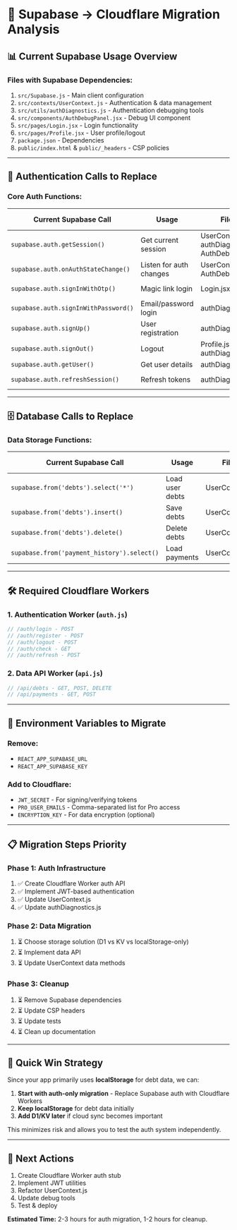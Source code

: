 # 🔄 Supabase → Cloudflare Migration Analysis

## **📊 Current Supabase Usage Overview**

### **Files with Supabase Dependencies:**
1. `src/Supabase.js` - Main client configuration
2. `src/contexts/UserContext.js` - Authentication & data management
3. `src/utils/authDiagnostics.js` - Authentication debugging tools
4. `src/components/AuthDebugPanel.jsx` - Debug UI component
5. `src/pages/Login.jsx` - Login functionality
6. `src/pages/Profile.jsx` - User profile/logout
7. `package.json` - Dependencies
8. `public/index.html` & `public/_headers` - CSP policies

---

## **🔐 Authentication Calls to Replace**

### **Core Auth Functions:**
| Current Supabase Call | Usage | Files | Cloudflare Replacement |
|----------------------|-------|-------|----------------------|
| `supabase.auth.getSession()` | Get current session | UserContext, authDiagnostics, AuthDebugPanel | `checkJWT()` function |
| `supabase.auth.onAuthStateChange()` | Listen for auth changes | UserContext, AuthDebugPanel | Local JWT validation |
| `supabase.auth.signInWithOtp()` | Magic link login | Login.jsx | Worker `/auth/login` |
| `supabase.auth.signInWithPassword()` | Email/password login | authDiagnostics | Worker `/auth/login` |
| `supabase.auth.signUp()` | User registration | authDiagnostics | Worker `/auth/register` |
| `supabase.auth.signOut()` | Logout | Profile.jsx, authDiagnostics | Clear localStorage |
| `supabase.auth.getUser()` | Get user details | authDiagnostics | JWT payload |
| `supabase.auth.refreshSession()` | Refresh tokens | authDiagnostics | Worker `/auth/refresh` |

---

## **🗄️ Database Calls to Replace**

### **Data Storage Functions:**
| Current Supabase Call | Usage | Files | Cloudflare Replacement |
|----------------------|-------|-------|----------------------|
| `supabase.from('debts').select('*')` | Load user debts | UserContext.js | Cloudflare D1 or KV |
| `supabase.from('debts').insert()` | Save debts | UserContext.js | Cloudflare D1 or KV |
| `supabase.from('debts').delete()` | Delete debts | UserContext.js | Cloudflare D1 or KV |
| `supabase.from('payment_history').select()` | Load payments | UserContext.js | Cloudflare D1 or KV |

---

## **🛠️ Required Cloudflare Workers**

### **1. Authentication Worker (`auth.js`)**
```javascript
// /auth/login - POST
// /auth/register - POST  
// /auth/logout - POST
// /auth/check - GET
// /auth/refresh - POST
```

### **2. Data API Worker (`api.js`)**
```javascript
// /api/debts - GET, POST, DELETE
// /api/payments - GET, POST
```

---

## **🔧 Environment Variables to Migrate**

### **Remove:**
- `REACT_APP_SUPABASE_URL`
- `REACT_APP_SUPABASE_KEY`

### **Add to Cloudflare:**
- `JWT_SECRET` - For signing/verifying tokens
- `PRO_USER_EMAILS` - Comma-separated list for Pro access
- `ENCRYPTION_KEY` - For data encryption (optional)

---

## **📋 Migration Steps Priority**

### **Phase 1: Auth Infrastructure**
1. ✅ Create Cloudflare Worker auth API
2. ✅ Implement JWT-based authentication
3. ✅ Update UserContext.js
4. ✅ Update authDiagnostics.js

### **Phase 2: Data Migration**
1. ⏳ Choose storage solution (D1 vs KV vs localStorage-only)
2. ⏳ Implement data API
3. ⏳ Update UserContext data methods

### **Phase 3: Cleanup**
1. ⏳ Remove Supabase dependencies
2. ⏳ Update CSP headers
3. ⏳ Update tests
4. ⏳ Clean up documentation

---

## **🎯 Quick Win Strategy**

Since your app primarily uses **localStorage** for debt data, we can:

1. **Start with auth-only migration** - Replace Supabase auth with Cloudflare Workers
2. **Keep localStorage** for debt data initially
3. **Add D1/KV later** if cloud sync becomes important

This minimizes risk and allows you to test the auth system independently.

---

## **🚀 Next Actions**

1. Create Cloudflare Worker auth stub
2. Implement JWT utilities
3. Refactor UserContext.js
4. Update debug tools
5. Test & deploy

**Estimated Time:** 2-3 hours for auth migration, 1-2 hours for cleanup.